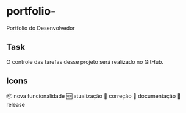 # portfolio-
Portfolio do Desenvolvedor



## Task

O controle das tarefas desse projeto será realizado no GitHub.


## Icons

:package: nova funcionalidade 
:new: atualizaçâo 
:rotating_light: correção
:page_facing_up: documentação
:checkered_flag: release